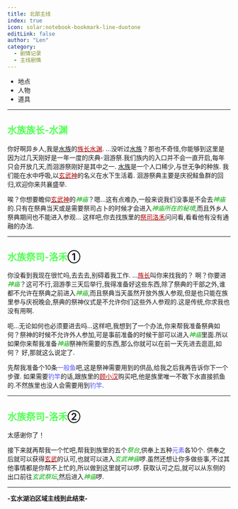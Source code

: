 ```yaml
---
title: 北部主线
index: true
icon: solar:notebook-bookmark-line-duotone
editLink: false
author: "Len"
category:
  - 剧情记录
  - 主线剧情
---
```


- 地点
- 人物
- 道具

------

## <span style="color:#55FF55;font-weight:bold;">水族族长-水渊</span>

你好啊异乡人,我是<span style="text-decoration: underline;">水族</span>的<span style="color: #AA0000;"><span style="text-decoration: underline;">族长水渊</span></span>.
…没听过<span style="text-decoration: underline;">水族</span>？那也不奇怪,你能够到这里是因为过几天刚好是一年一度的庆典-洄游祭.我们族内的入口并不会一直开启,每年只会开放几天,而洄游祭刚好是其中之一.
<span style="text-decoration: underline;">水族</span>是一个人口稀少,与世无争的种族. 我们能在水中呼吸,以<span style="color: #AA0000;"><span style="text-decoration: underline;">玄武神</span></span>的名义在水下生活着.
洄游祭典主要是庆祝鲑鱼群的回归,欢迎你来共襄盛举.

唉？你想要瞻仰<span style="color: #AA0000;"><span style="text-decoration: underline;">玄武神</span></span>的<span style="color: #00AA00;"><span style="font-style: italic;">神庙</span></span>？嗯…这有点难办,一般来说我们没事是不会去<span style="color: #00AA00;"><span style="font-style: italic;">神庙</span></span>的.只有在祭典当天或是需要祭司占卜的时候才会进入<span style="color: #00AA00;"><span style="font-style: italic;">神庙所在的秘境</span></span>,而且外乡人祭典期间也不能进入参观…
这样吧,你去找族里的<span style="color: #AA0000;"><span style="text-decoration: underline;">祭司洛禾</span></span>问问看,看看他有没有通融的办法.


------

## <span style="color:#55FF55;font-weight:bold;">水族祭司-洛禾</span>①

你没看到我现在很忙吗,去去去,别碍着我工作.
…<span style="color: #AA0000;"><span style="text-decoration: underline;">族长</span></span>叫你来找我的？
啊？你要进<span style="color: #00AA00;"><span style="font-style: italic;">神庙</span></span>？这可不行,洄游季三天后举行,我得准备好这些东西,除了祭典的干部之外,谁都不允许在祭典之前进入<span style="color: #00AA00;"><span style="font-style: italic;">神庙</span></span>,而且祭典当天虽然开放外族人参观,但是也只能在族里参与庆祝晚会,祭典的祭神仪式是不允许你们这些外人参观的.这是传统,你求我也没有用啊.

呃…无论如何也必须要进去吗…这样吧,我想到了一个办法,你来帮我准备祭典如何？祭神的时候不允许外人参加,可是事前准备的时候干部可以进入<span style="color: #00AA00;"><span style="font-style: italic;">神庙</span></span>里面.所以如果你来帮我准备<span style="color: #00AA00;"><span style="font-style: italic;">神庙</span></span>祭神所需要的东西,那么你就可以在前一天先进去逛逛,如何？
好,那就这么说定了.

先帮我准备个10条<span style="color: #5555FF;">一般鱼</span>吧,这是祭神需要用到的供品,给我之后我再告诉你下一个步骤.
如果需要<span style="color: #5555FF;">钓竿</span>的话,跟族里的<span style="color: #AA0000;"><span style="text-decoration: underline;">顾小汉</span></span>购买吧,他是族里唯一不敢下水直接抓鱼的.不然族里也没人会需要用到<span style="color: #5555FF;">钓竿</span>.


------

## <span style="color:#55FF55;font-weight:bold;">水族祭司-洛禾</span>②

太感谢你了！

接下来就再帮我一个忙吧,帮我到族里的五个<span style="color: #00AA00;"><span style="font-style: italic;">祭台</span></span>,供奉上五种<span style="color: #5555FF;">元素</span>各10个.
供奉之后就可以获得<span style="color: #AA0000;"><span style="text-decoration: underline;">玄武</span></span>的认可,也就可以进入<span style="color: #00AA00;"><span style="font-style: italic;">玄武神庙</span></span>啰.虽然还想让你多做些事,不过其他事情都是你帮不上忙的,所以做到这里就可以啰.
获取认可之后,就可以从东侧的出口前往<span style="color: #00AA00;"><span style="font-style: italic;">玄武祭坛</span></span>,然后进入<span style="color: #00AA00;"><span style="font-style: italic;">神庙</span></span>啰.

------

**-玄水湖泊区域主线到此结束-**